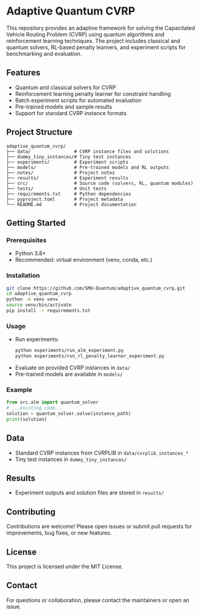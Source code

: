 # Adaptive Quantum CVRP

This repository provides an adaptive framework for solving the Capacitated Vehicle Routing Problem (CVRP) using quantum algorithms and reinforcement learning techniques. The project includes classical and quantum solvers, RL-based penalty learners, and experiment scripts for benchmarking and evaluation.

## Features

- Quantum and classical solvers for CVRP
- Reinforcement learning penalty learner for constraint handling
- Batch experiment scripts for automated evaluation
- Pre-trained models and sample results
- Support for standard CVRP instance formats

## Project Structure

```
adaptive_quantum_cvrp/
├── data/                # CVRP instance files and solutions
├── dummy_tiny_instances/# Tiny test instances
├── experiments/         # Experiment scripts
├── models/              # Pre-trained models and RL outputs
├── notes/               # Project notes
├── results/             # Experiment results
├── src/                 # Source code (solvers, RL, quantum modules)
├── tests/               # Unit tests
├── requirements.txt     # Python dependencies
├── pyproject.toml       # Project metadata
└── README.md            # Project documentation
```

## Getting Started

### Prerequisites

- Python 3.8+
- Recommended: virtual environment (venv, conda, etc.)

### Installation

```bash
git clone https://github.com/SMU-Quantum/adaptive_quantum_cvrp.git
cd adaptive_quantum_cvrp
python -m venv venv
source venv/bin/activate
pip install -r requirements.txt
```

### Usage

- Run experiments:
	```bash
	python experiments/run_alm_experiment.py
	python experiments/run_rl_penalty_learner_experiment.py
	```
- Evaluate on provided CVRP instances in `data/`
- Pre-trained models are available in `models/`

### Example

```python
from src.alm import quantum_solver
# ...existing code...
solution = quantum_solver.solve(instance_path)
print(solution)
```

## Data

- Standard CVRP instances from CVRPLIB in `data/cvrplib_instances_*`
- Tiny test instances in `dummy_tiny_instances/`

## Results

- Experiment outputs and solution files are stored in `results/`

## Contributing

Contributions are welcome! Please open issues or submit pull requests for improvements, bug fixes, or new features.

## License

This project is licensed under the MIT License.

## Contact

For questions or collaboration, please contact the maintainers or open an issue.
